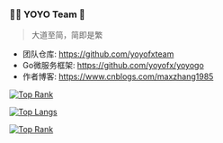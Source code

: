 ### 🦄🌈 YOYO Team 👋
> 大道至简，简即是繁

- 团队仓库: https://github.com/yoyofxteam
- Go微服务框架: https://github.com/yoyofx/yoyogo
- 作者博客: https://www.cnblogs.com/maxzhang1985


[![Top Rank](https://github-readme-stats.vercel.app/api?username=yoyofx&show_icons=true)]()

[![Top Langs](https://github-profile-trophy.vercel.app/?username=yoyofx&title=Star,Follower,Commit,Issue)]()

[![Top Rank](https://github-readme-stats.vercel.app/api/top-langs/?username=yoyofx&langs_count=8&hide=html,css)]()



<!--
**yoyofx/yoyofx** is a ✨ _special_ ✨ repository because its `README.md` (this file) appears on your GitHub profile.

Here are some ideas to get you started:

- 🔭 I’m currently working on ...
- 🌱 I’m currently learning ...
- 👯 I’m looking to collaborate on ...
- 🤔 I’m looking for help with ...
- 💬 Ask me about ...
- 📫 How to reach me: ...
- 😄 Pronouns: ...
- ⚡ Fun fact: ...
-->
